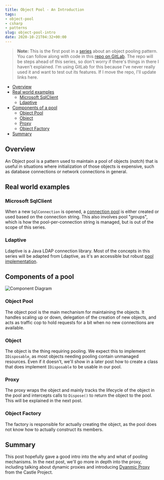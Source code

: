 ```yaml
---
title: Object Pool - An Introduction
tags:
- object-pool
- csharp
- patterns
slug: object-pool-intro
date: 2020-10-21T04:32+00:00
---
```


> **Note:** This is the first post in a [series](/tags/object-pool) about an object pooling pattern. You can follow along with code in this [repo on GitLab](https://gitlab.com/gregbair/object-pool). The repo will be steps ahead of this series, so don't worry if there's things in there I haven't explained. I'm using GitLab for this because I've never really used it and want to test out its features. If I move the repo, I'll update links here.

- [Overview](#overview)
- [Real world examples](#real-world-examples)
  - [Microsoft SqlClient](#microsoft-sqlclient)
  - [Ldaptive](#ldaptive)
- [Components of a pool](#components-of-a-pool)
  - [Object Pool](#object-pool)
  - [Object](#object)
  - [Proxy](#proxy)
  - [Object Factory](#object-factory)
- [Summary](#summary)

## Overview

An Object pool is a pattern used to maintain a pool of objects (_natch_) that is useful in situations where initialization of those objects is expensive, such as database connections or network connections in general.

## Real world examples

### Microsoft SqlClient

When a new `SqlConnection` is opened, a [connection pool](https://github.com/dotnet/SqlClient/blob/v2.0.1/src/Microsoft.Data.SqlClient/netfx/src/Microsoft/Data/ProviderBase/DbConnectionPool.cs) is either created or used based on the connection string. This also involves pool "groups", which is how the pool-per-connection string is managed, but is out of the scope of this series.

### Ldaptive

Ldaptive is a Java LDAP connection library. Most of the concepts in this series will be adapted from Ldaptive, as it's an accessible but robust [pool implementation](https://github.com/vt-middleware/ldaptive/blob/master/core/src/main/java/org/ldaptive/pool/ConnectionPool.java).

## Components of a pool

![Component Diagram](/object-pool-components/object-pool-components.svg)

### Object Pool

The object pool is the main mechanism for maintaining the objects. It handles scaling up or down, delegation of the creation of new objects, and acts as traffic cop to hold requests for a bit when no new connections are available.

### Object

The object is the thing requiring pooling. We expect this to implement `IDisposable`, as most objects needing pooling contain unmanaged resources. Even if it doesn't, we'll show in a later post how to create a class that does implement `IDisposable` to be usable in our pool.

### Proxy

The proxy wraps the object and mainly tracks the lifecycle of the object in the pool and intercepts calls to `Dispose()` to return the object to the pool. This will be explained in the next post.

### Object Factory

The factory is responsible for actually creating the object, as the pool does not know how to actually construct its members.

## Summary

This post hopefully gave a good intro into the why and what of pooling mechanisms. In the next post, we'll go more in depth into the proxy, including talking about dynamic proxies and introducing [Dyanmic Proxy](https://www.castleproject.org/projects/dynamicproxy/) from the Castle Project.
